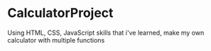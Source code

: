 # CalculatorProject
Using HTML, CSS, JavaScript skills that i've learned, make my own calculator with multiple functions

